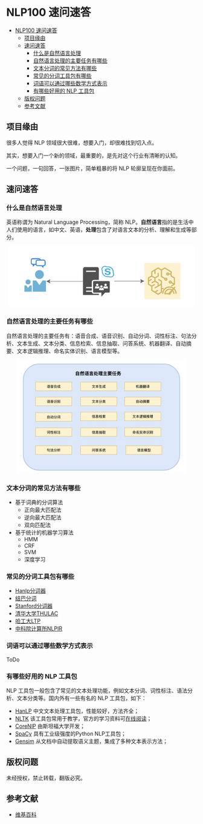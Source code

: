 # NLP100 速问速答

   * [NLP100 速问速答](#nlp100-速问速答)
      * [项目缘由](#项目缘由)
      * [速问速答](#速问速答)
         * [什么是自然语言处理](#什么是自然语言处理)
         * [自然语言处理的主要任务有哪些](#自然语言处理的主要任务有哪些)
         * [文本分词的常见方法有哪些](#文本分词的常见方法有哪些)
         * [常见的分词工具包有哪些](#常见的分词工具包有哪些)
         * [词语可以通过哪些数学方式表示](#词语可以通过哪些数学方式表示)
         * [有哪些好用的 NLP 工具包](#有哪些好用的-nlp-工具包)
      * [版权问题](#版权问题)
      * [参考文献](#参考文献)


## 项目缘由

很多人觉得 NLP 领域很大很难，想要入门，却很难找到切入点。

其实，想要入门一个新的领域，最重要的，是先对这个行业有清晰的认知。

一个问题，一句回答，一张图片，简单粗暴的将 NLP 轮廓呈现在你面前。


## 速问速答


### 什么是自然语言处理

英语称谓为 Natural Language Processing，简称 NLP。**自然语言**指的是生活中人们使用的语言，如中文、英语，**处理**包含了对语言文本的分析、理解和生成等部分。

<div align="center"><img src="images/001.png" height="160"></div>


### 自然语言处理的主要任务有哪些

自然语言处理的主要任务有：语音合成、语音识别、自动分词、词性标注、句法分析、文本生成、文本分类、信息检索、信息抽取、问答系统、机器翻译、自动摘要、文本逻辑推理、命名实体识别、语言模型等。

<div align="center"><img src="images/002.png" height="300"></div>


### 文本分词的常见方法有哪些

- 基于词典的分词算法
    - 正向最大匹配法
    - 逆向最大匹配法
    - 双向匹配法
- 基于统计的机器学习算法
    - HMM 
    - CRF 
    - SVM
    - 深度学习


### 常见的分词工具包有哪些

- [Hanlp分词器](https://github.com/hankcs/HanLP)
- [结巴分词](https://github.com/yanyiwu/cppjieba)
- [Stanford分词器](https://nlp.stanford.edu/software/segmenter.shtml)
- [清华大学THULAC](https://github.com/thunlp/THULAC)
- [哈工大LTP](https://github.com/thunlp/THULAC)
- [中科院计算所NLPIR](http://ictclas.nlpir.org/nlpir/)


### 词语可以通过哪些数学方式表示

ToDo


### 有哪些好用的 NLP 工具包

NLP 工具包一般包含了常见的文本处理功能，例如文本分词、词性标注、语法分析、文本分类等。国内外有一些有名的 NLP 工具包，如下：

- [HanLP](http://hanlp.com/) 中文文本处理工具包，性能较好，方法齐全；
- [NLTK](https://www.nltk.org/) 该工具包常用于教学，官方的学习资料可[在线阅读](http://www.nltk.org/book/)；
- [CoreNlP](https://stanfordnlp.github.io/CoreNLP/index.html) 由斯坦福大学开发；
- [SpaCy](https://spacy.io/) 具有工业级强度的Python NLP工具包；
- [Gensim](https://radimrehurek.com/gensim/) 从文档中自动提取语义主题，集成了多种文本表示方法；


## 版权问题

未经授权，禁止转载，翻版必究。


## 参考文献

- [维基百科](https://zh.wikipedia.org/wiki/%E8%87%AA%E7%84%B6%E8%AF%AD%E8%A8%80%E5%A4%84%E7%90%86)